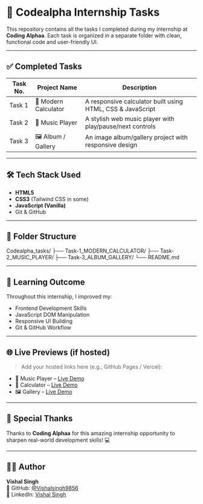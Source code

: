 # 🚀 Codealpha Internship Tasks

This repository contains all the tasks I completed during my internship at **Coding Alphaa**. Each task is organized in a separate folder with clean, functional code and user-friendly UI.

---

## ✅ Completed Tasks

| Task No. | Project Name        | Description                                                  |
|----------|---------------------|--------------------------------------------------------------|
| Task 1   | 🔢 Modern Calculator | A responsive calculator built using HTML, CSS & JavaScript   |
| Task 2   | 🎵 Music Player      | A stylish web music player with play/pause/next controls     |
| Task 3   | 🖼️ Album / Gallery   | An image album/gallery project with responsive design        |

---

## 🛠️ Tech Stack Used

- **HTML5**
- **CSS3** (Tailwind CSS in some)
- **JavaScript (Vanilla)**
- Git & GitHub

---

## 📁 Folder Structure

Codealpha_tasks/
├── Task-1_MODERN_CALCULATOR/
├── Task-2_MUSIC_PLAYER/
├── Task-3_ALBUM_GALLERY/
└── README.md

---

## 🎯 Learning Outcome

Throughout this internship, I improved my:
- Frontend Development Skills
- JavaScript DOM Manipulation
- Responsive UI Building
- Git & GitHub Workflow

---

## 🌐 Live Previews (if hosted)

> Add your hosted links here (e.g., GitHub Pages / Vercel):

- 🎵 Music Player – [Live Demo](#)
- 🔢 Calculator – [Live Demo](#)
- 🖼️ Gallery – [Live Demo](#)

---

## 🙏 Special Thanks

Thanks to **Coding Alphaa** for this amazing internship opportunity to sharpen real-world development skills! 💻

---

## 👨‍💻 Author

**Vishal Singh**  
🔗 GitHub: [@Vishalsingh9856](https://github.com/Vishalsingh9856)  
🔗 LinkedIn: [Vishal Singh](https://www.linkedin.com/in/vishal-singh-6b8b9a1aa)

